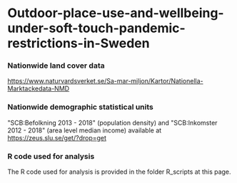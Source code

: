 # Outdoor-place-use-and-wellbeing-under-soft-touch-pandemic-restrictions-in-Sweden

### Nationwide land cover data
https://www.naturvardsverket.se/Sa-mar-miljon/Kartor/Nationella-Marktackedata-NMD

### Nationwide demographic statistical units
"SCB:Befolkning 2013 - 2018" (population density) and "SCB:Inkomster 2012 - 2018" (area level median income) available at https://zeus.slu.se/get/?drop=get

### R code used for analysis
The R code used for analysis is provided in the folder R_scripts at this page.
